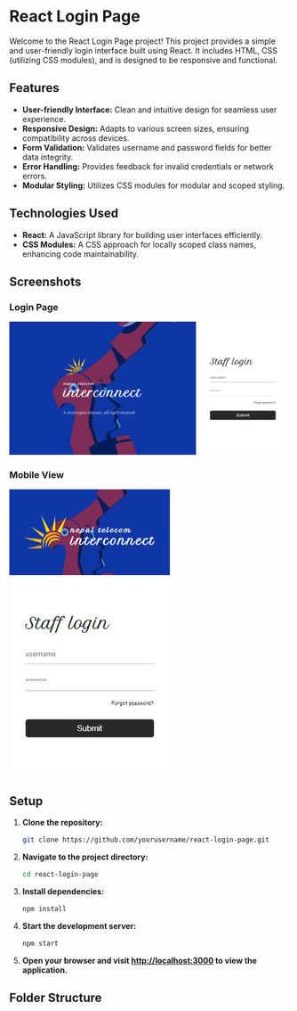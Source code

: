 # React Login Page

Welcome to the React Login Page project! This project provides a simple and user-friendly login interface built using React. It includes HTML, CSS (utilizing CSS modules), and is designed to be responsive and functional.

## Features

- **User-friendly Interface:** Clean and intuitive design for seamless user experience.
- **Responsive Design:** Adapts to various screen sizes, ensuring compatibility across devices.
- **Form Validation:** Validates username and password fields for better data integrity.
- **Error Handling:** Provides feedback for invalid credentials or network errors.
- **Modular Styling:** Utilizes CSS modules for modular and scoped styling.

## Technologies Used

- **React:** A JavaScript library for building user interfaces efficiently.
- **CSS Modules:** A CSS approach for locally scoped class names, enhancing code maintainability.

## Screenshots

### Login Page
![Login Page](https://github.com/srrobin/demo-react-login-design/blob/main/src/assets/scrnli_4_10_2024_5-57-11%20PM.png)

### Mobile View
![Mobile View](https://github.com/srrobin/demo-react-login-design/blob/main/src/assets/scrnli_4_10_2024_5-57-37%20PM.png)

## Setup

1. **Clone the repository:**

    ```bash
    git clone https://github.com/yourusername/react-login-page.git
    ```

2. **Navigate to the project directory:**

    ```bash
    cd react-login-page
    ```

3. **Install dependencies:**

    ```bash
    npm install
    ```

4. **Start the development server:**

    ```bash
    npm start
    ```

5. **Open your browser and visit [http://localhost:3000](http://localhost:3000) to view the application.**

## Folder Structure

